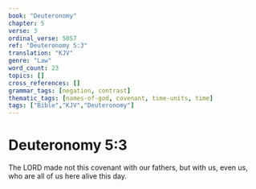 ```yaml
---
book: "Deuteronomy"
chapter: 5
verse: 3
ordinal_verse: 5057
ref: "Deuteronomy 5:3"
translation: "KJV"
genre: "Law"
word_count: 23
topics: []
cross_references: []
grammar_tags: [negation, contrast]
thematic_tags: [names-of-god, covenant, time-units, time]
tags: ["Bible","KJV","Deuteronomy"]
---
```


# Deuteronomy 5:3

The LORD made not this covenant with our fathers, but with us, even us, who are all of us here alive this day.
